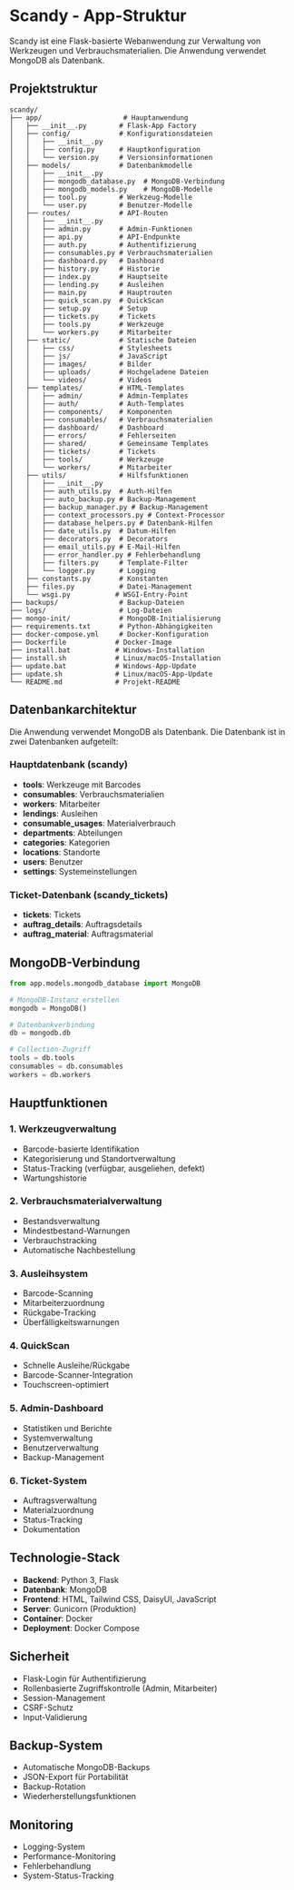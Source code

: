 # Scandy - App-Struktur

Scandy ist eine Flask-basierte Webanwendung zur Verwaltung von Werkzeugen und Verbrauchsmaterialien. Die Anwendung verwendet MongoDB als Datenbank.

## Projektstruktur

```
scandy/
├── app/                    # Hauptanwendung
│   ├── __init__.py        # Flask-App Factory
│   ├── config/            # Konfigurationsdateien
│   │   ├── __init__.py
│   │   ├── config.py      # Hauptkonfiguration
│   │   └── version.py     # Versionsinformationen
│   ├── models/            # Datenbankmodelle
│   │   ├── __init__.py
│   │   ├── mongodb_database.py  # MongoDB-Verbindung
│   │   ├── mongodb_models.py    # MongoDB-Modelle
│   │   ├── tool.py        # Werkzeug-Modelle
│   │   └── user.py        # Benutzer-Modelle
│   ├── routes/            # API-Routen
│   │   ├── __init__.py
│   │   ├── admin.py       # Admin-Funktionen
│   │   ├── api.py         # API-Endpunkte
│   │   ├── auth.py        # Authentifizierung
│   │   ├── consumables.py # Verbrauchsmaterialien
│   │   ├── dashboard.py   # Dashboard
│   │   ├── history.py     # Historie
│   │   ├── index.py       # Hauptseite
│   │   ├── lending.py     # Ausleihen
│   │   ├── main.py        # Hauptrouten
│   │   ├── quick_scan.py  # QuickScan
│   │   ├── setup.py       # Setup
│   │   ├── tickets.py     # Tickets
│   │   ├── tools.py       # Werkzeuge
│   │   └── workers.py     # Mitarbeiter
│   ├── static/            # Statische Dateien
│   │   ├── css/           # Stylesheets
│   │   ├── js/            # JavaScript
│   │   ├── images/        # Bilder
│   │   ├── uploads/       # Hochgeladene Dateien
│   │   └── videos/        # Videos
│   ├── templates/         # HTML-Templates
│   │   ├── admin/         # Admin-Templates
│   │   ├── auth/          # Auth-Templates
│   │   ├── components/    # Komponenten
│   │   ├── consumables/   # Verbrauchsmaterialien
│   │   ├── dashboard/     # Dashboard
│   │   ├── errors/        # Fehlerseiten
│   │   ├── shared/        # Gemeinsame Templates
│   │   ├── tickets/       # Tickets
│   │   ├── tools/         # Werkzeuge
│   │   └── workers/       # Mitarbeiter
│   ├── utils/             # Hilfsfunktionen
│   │   ├── __init__.py
│   │   ├── auth_utils.py  # Auth-Hilfen
│   │   ├── auto_backup.py # Backup-Management
│   │   ├── backup_manager.py # Backup-Management
│   │   ├── context_processors.py # Context-Processor
│   │   ├── database_helpers.py # Datenbank-Hilfen
│   │   ├── date_utils.py  # Datum-Hilfen
│   │   ├── decorators.py  # Decorators
│   │   ├── email_utils.py # E-Mail-Hilfen
│   │   ├── error_handler.py # Fehlerbehandlung
│   │   ├── filters.py     # Template-Filter
│   │   └── logger.py      # Logging
│   ├── constants.py       # Konstanten
│   ├── files.py           # Datei-Management
│   └── wsgi.py           # WSGI-Entry-Point
├── backups/               # Backup-Dateien
├── logs/                  # Log-Dateien
├── mongo-init/            # MongoDB-Initialisierung
├── requirements.txt       # Python-Abhängigkeiten
├── docker-compose.yml     # Docker-Konfiguration
├── Dockerfile            # Docker-Image
├── install.bat           # Windows-Installation
├── install.sh            # Linux/macOS-Installation
├── update.bat            # Windows-App-Update
├── update.sh             # Linux/macOS-App-Update
└── README.md             # Projekt-README
```

## Datenbankarchitektur

Die Anwendung verwendet MongoDB als Datenbank. Die Datenbank ist in zwei Datenbanken aufgeteilt:

### Hauptdatenbank (scandy)
- **tools**: Werkzeuge mit Barcodes
- **consumables**: Verbrauchsmaterialien
- **workers**: Mitarbeiter
- **lendings**: Ausleihen
- **consumable_usages**: Materialverbrauch
- **departments**: Abteilungen
- **categories**: Kategorien
- **locations**: Standorte
- **users**: Benutzer
- **settings**: Systemeinstellungen

### Ticket-Datenbank (scandy_tickets)
- **tickets**: Tickets
- **auftrag_details**: Auftragsdetails
- **auftrag_material**: Auftragsmaterial

## MongoDB-Verbindung

```python
from app.models.mongodb_database import MongoDB

# MongoDB-Instanz erstellen
mongodb = MongoDB()

# Datenbankverbindung
db = mongodb.db

# Collection-Zugriff
tools = db.tools
consumables = db.consumables
workers = db.workers
```

## Hauptfunktionen

### 1. Werkzeugverwaltung
- Barcode-basierte Identifikation
- Kategorisierung und Standortverwaltung
- Status-Tracking (verfügbar, ausgeliehen, defekt)
- Wartungshistorie

### 2. Verbrauchsmaterialverwaltung
- Bestandsverwaltung
- Mindestbestand-Warnungen
- Verbrauchstracking
- Automatische Nachbestellung

### 3. Ausleihsystem
- Barcode-Scanning
- Mitarbeiterzuordnung
- Rückgabe-Tracking
- Überfälligkeitswarnungen

### 4. QuickScan
- Schnelle Ausleihe/Rückgabe
- Barcode-Scanner-Integration
- Touchscreen-optimiert

### 5. Admin-Dashboard
- Statistiken und Berichte
- Systemverwaltung
- Benutzerverwaltung
- Backup-Management

### 6. Ticket-System
- Auftragsverwaltung
- Materialzuordnung
- Status-Tracking
- Dokumentation

## Technologie-Stack

- **Backend**: Python 3, Flask
- **Datenbank**: MongoDB
- **Frontend**: HTML, Tailwind CSS, DaisyUI, JavaScript
- **Server**: Gunicorn (Produktion)
- **Container**: Docker
- **Deployment**: Docker Compose

## Sicherheit

- Flask-Login für Authentifizierung
- Rollenbasierte Zugriffskontrolle (Admin, Mitarbeiter)
- Session-Management
- CSRF-Schutz
- Input-Validierung

## Backup-System

- Automatische MongoDB-Backups
- JSON-Export für Portabilität
- Backup-Rotation
- Wiederherstellungsfunktionen

## Monitoring

- Logging-System
- Performance-Monitoring
- Fehlerbehandlung
- System-Status-Tracking